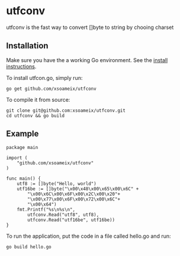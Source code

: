 # utfconv

utfconv is the fast way to convert []byte to string by chooing charset

## Installation

Make sure you have the a working Go environment. See the [install instructions](http://golang.org/doc/install.html).

To install utfcon.go, simply run:

    go get github.com/xsoameix/utfconv

To compile it from source:

    git clone git@github.com:xsoameix/utfconv.git
    cd utfconv && go build

## Example

    package main

    import (
        "github.com/xsoameix/utfconv"
    )

    func main() {
        utf8 := []byte("Hello, world")
        utf16be := []byte("\x00\x48\x00\x65\x00\x6C" +
            "\x00\x6C\x00\x6F\x00\x2C\x00\x20"+
            "\x00\x77\x00\x6F\x00\x72\x00\x6C"+
            "\x00\x64")
        fmt.Printf("%s\n%s\n",
            utfconv.Read("utf8", utf8),
            utfconv.Read("utf16be", utf16be))
    }

To run the application, put the code in a file called hello.go and run:

    go build hello.go
